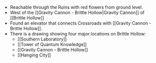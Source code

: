 - Reachable through the Ruins with red flowers from ground level.
- West of the [[Gravity Cannon - Brittle Hollow|Gravity Cannon]] of [[Brittle Hollow]]
- Found an elevator that connects Crossroads with [[Gravity Cannon - Brittle Hollow]].
- There is a drawing showing four major locations on Brittle Hollow:
	- [[Southern Laboratory]]
	- [[Tower of Quantum Knowledge]]
	- [[Gravity Cannon - Brittle Hollow]]
	- [[Hanging City]]